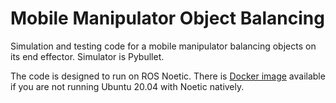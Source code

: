 # Mobile Manipulator Object Balancing

Simulation and testing code for a mobile manipulator balancing objects on its
end effector. Simulator is Pybullet.

The code is designed to run on ROS Noetic. There is [Docker
image](https://github.com/adamheins/mm-docker/tree/noetic) available if you are
not running Ubuntu 20.04 with Noetic natively.

